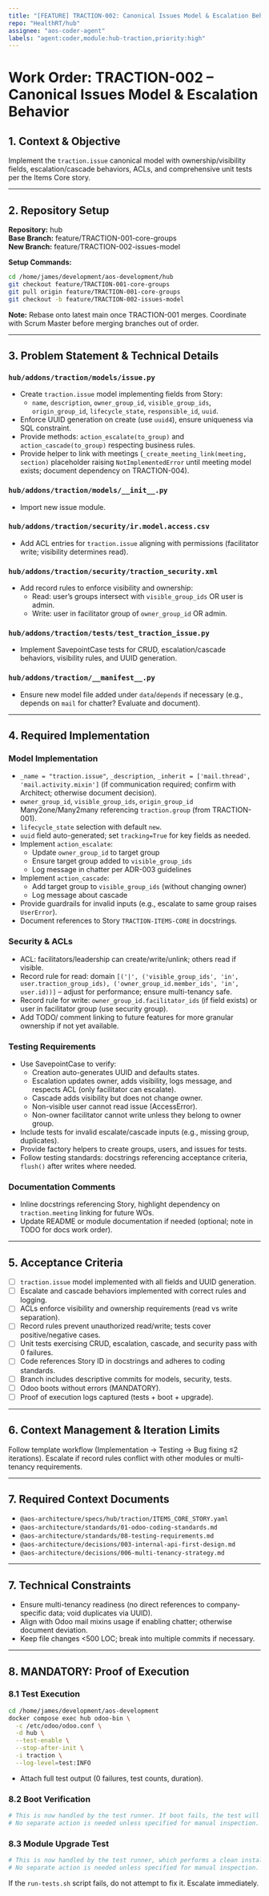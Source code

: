 ```yaml
---
title: "[FEATURE] TRACTION-002: Canonical Issues Model & Escalation Behavior"
repo: "HealthRT/hub"
assignee: "aos-coder-agent"
labels: "agent:coder,module:hub-traction,priority:high"
---
```

# Work Order: TRACTION-002 – Canonical Issues Model & Escalation Behavior

## 1. Context & Objective

Implement the `traction.issue` canonical model with ownership/visibility fields, escalation/cascade behaviors, ACLs, and comprehensive unit tests per the Items Core story.

---

## 2. Repository Setup

**Repository:** hub  
**Base Branch:** feature/TRACTION-001-core-groups  
**New Branch:** feature/TRACTION-002-issues-model

**Setup Commands:**
```bash
cd /home/james/development/aos-development/hub
git checkout feature/TRACTION-001-core-groups
git pull origin feature/TRACTION-001-core-groups
git checkout -b feature/TRACTION-002-issues-model
```

**Note:** Rebase onto latest main once TRACTION-001 merges. Coordinate with Scrum Master before merging branches out of order.

---

## 3. Problem Statement & Technical Details

### `hub/addons/traction/models/issue.py`
- Create `traction.issue` model implementing fields from Story:
  - `name`, `description`, `owner_group_id`, `visible_group_ids`, `origin_group_id`, `lifecycle_state`, `responsible_id`, `uuid`.
- Enforce UUID generation on create (use `uuid4`), ensure uniqueness via SQL constraint.
- Provide methods: `action_escalate(to_group)` and `action_cascade(to_group)` respecting business rules.
- Provide helper to link with meetings (`_create_meeting_link(meeting, section)` placeholder raising `NotImplementedError` until meeting model exists; document dependency on TRACTION-004).

### `hub/addons/traction/models/__init__.py`
- Import new issue module.

### `hub/addons/traction/security/ir.model.access.csv`
- Add ACL entries for `traction.issue` aligning with permissions (facilitator write; visibility determines read).

### `hub/addons/traction/security/traction_security.xml`
- Add record rules to enforce visibility and ownership:
  - Read: user’s groups intersect with `visible_group_ids` OR user is admin.
  - Write: user in facilitator group of `owner_group_id` OR admin.

### `hub/addons/traction/tests/test_traction_issue.py`
- Implement SavepointCase tests for CRUD, escalation/cascade behaviors, visibility rules, and UUID generation.

### `hub/addons/traction/__manifest__.py`
- Ensure new model file added under `data`/`depends` if necessary (e.g., depends on `mail` for chatter? Evaluate and document).

---

## 4. Required Implementation

### Model Implementation
- `_name = "traction.issue"`, `_description`, `_inherit = ['mail.thread', 'mail.activity.mixin']` (if communication required; confirm with Architect; otherwise document decision).
- `owner_group_id`, `visible_group_ids`, `origin_group_id` Many2one/Many2many referencing `traction.group` (from TRACTION-001).
- `lifecycle_state` selection with default `new`.
- `uuid` field auto-generated; set `tracking=True` for key fields as needed.
- Implement `action_escalate`:
  - Update `owner_group_id` to target group
  - Ensure target group added to `visible_group_ids`
  - Log message in chatter per ADR-003 guidelines
- Implement `action_cascade`:
  - Add target group to `visible_group_ids` (without changing owner)
  - Log message about cascade
- Provide guardrails for invalid inputs (e.g., escalate to same group raises `UserError`).
- Document references to Story `TRACTION-ITEMS-CORE` in docstrings.

### Security & ACLs
- ACL: facilitators/leadership can create/write/unlink; others read if visible.
- Record rule for read: domain `[('|', ('visible_group_ids', 'in', user.traction_group_ids), ('owner_group_id.member_ids', 'in', user.id))]` – adjust for performance; ensure multi-tenancy safe.
- Record rule for write: `owner_group_id.facilitator_ids` (if field exists) or user in facilitator group (use security group).
- Add TODO/ comment linking to future features for more granular ownership if not yet available.

### Testing Requirements
- Use SavepointCase to verify:
  - Creation auto-generates UUID and defaults states.
  - Escalation updates owner, adds visibility, logs message, and respects ACL (only facilitator can escalate).
  - Cascade adds visibility but does not change owner.
  - Non-visible user cannot read issue (AccessError).
  - Non-owner facilitator cannot write unless they belong to owner group.
- Include tests for invalid escalate/cascade inputs (e.g., missing group, duplicates).
- Provide factory helpers to create groups, users, and issues for tests.
- Follow testing standards: docstrings referencing acceptance criteria, `flush()` after writes where needed.

### Documentation Comments
- Inline docstrings referencing Story, highlight dependency on `traction.meeting` linking for future WOs.
- Update README or module documentation if needed (optional; note in TODO for docs work order).

---

## 5. Acceptance Criteria

- [ ] `traction.issue` model implemented with all fields and UUID generation.
- [ ] Escalate and cascade behaviors implemented with correct rules and logging.
- [ ] ACLs enforce visibility and ownership requirements (read vs write separation).
- [ ] Record rules prevent unauthorized read/write; tests cover positive/negative cases.
- [ ] Unit tests exercising CRUD, escalation, cascade, and security pass with 0 failures.
- [ ] Code references Story ID in docstrings and adheres to coding standards.
- [ ] Branch includes descriptive commits for models, security, tests.
- [ ] Odoo boots without errors (MANDATORY).
- [ ] Proof of execution logs captured (tests + boot + upgrade).

---

## 6. Context Management & Iteration Limits

Follow template workflow (Implementation → Testing → Bug fixing ≤2 iterations). Escalate if record rules conflict with other modules or multi-tenancy requirements.

---

## 7. Required Context Documents

- `@aos-architecture/specs/hub/traction/ITEMS_CORE_STORY.yaml`
- `@aos-architecture/standards/01-odoo-coding-standards.md`
- `@aos-architecture/standards/08-testing-requirements.md`
- `@aos-architecture/decisions/003-internal-api-first-design.md`
- `@aos-architecture/decisions/006-multi-tenancy-strategy.md`

---

## 7. Technical Constraints

- Ensure multi-tenancy readiness (no direct references to company-specific data; void duplicates via UUID).
- Align with Odoo mail mixins usage if enabling chatter; otherwise document deviation.
- Keep file changes <500 LOC; break into multiple commits if necessary.

---

## 8. MANDATORY: Proof of Execution

### 8.1 Test Execution
```bash
cd /home/james/development/aos-development
docker compose exec hub odoo-bin \
  -c /etc/odoo/odoo.conf \
  -d hub \
  --test-enable \
  --stop-after-init \
  -i traction \
  --log-level=test:INFO
```
- Attach full test output (0 failures, test counts, duration).

### 8.2 Boot Verification
```bash
# This is now handled by the test runner. If boot fails, the test will fail.
# No separate action is needed unless specified for manual inspection.
```

### 8.3 Module Upgrade Test
```bash
# This is now handled by the test runner, which performs a clean install.
# No separate action is needed unless specified for manual inspection.
```

If the `run-tests.sh` script fails, do not attempt to fix it. Escalate immediately.


